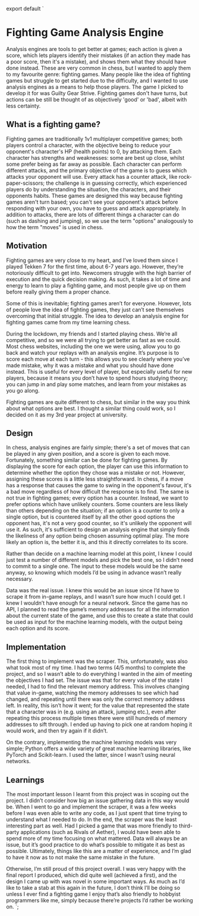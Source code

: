 export default `

# Fighting Game Analysis Engine

Analysis engines are tools to get better at games; each action is given a score, which lets players identify their mistakes (if an action they made has a poor score, then it's a mistake), and shows them what they should have done instead. These are very common in chess, but I wanted to apply them to my favourite genre: fighting games. Many people like the idea of fighting games but struggle to get started due to the difficulty, and I wanted to use analysis engines as a means to help those players. The game I picked to develop it for was Guilty Gear Strive. Fighting games don't have turns, but actions can be still be thought of as objectively 'good' or 'bad', albeit with less certainty.

## What is a fighting game?

Fighting games are traditionally 1v1 multiplayer competitive games; both players control a character, with the objective being to reduce your opponent's character's HP (health points) to 0, by attacking them. Each character has strengths and weaknesses: some are best up close, whilst some prefer being as far away as possible. Each character can perform different attacks, and the primary objective of the game is to guess which attacks your opponent will use. Every attack has a counter attack, like rock-paper-scissors; the challenge is in guessing correctly, which experienced players do by understanding the situation, the characters, and their opponents habits. These games are designed this way because fighting games aren't turn based; you can't see your opponent's attack before responding with your own, you have to guess and attack appropriately. In addition to attacks, there are lots of different things a character can do (such as dashing and jumping), so we use the term "options" analogously to how the term "moves" is used in chess. 

## Motivation

Fighting games are very close to my heart, and I’ve loved them since I played Tekken 7 for the first time, about 6-7 years ago. However, they’re notoriously difficult to get into. Newcomers struggle with the high barrier of execution and the quick decision making. As such, it takes a lot of time and energy to learn to play a fighting game, and most people give up on them before really giving them a proper chance.

Some of this is inevitable; fighting games aren’t for everyone. However, lots of people love the idea of fighting games, they just can’t see themselves overcoming that initial struggle. The idea to develop an analysis engine for fighting games came from my time learning chess.

During the lockdown, my friends and I started playing chess. We’re all competitive, and so we were all trying to get better as fast as we could. Most chess websites, including the one we were using, allow you to go back and watch your replays with an analysis engine. It’s purpose is to score each move at each turn - this allows you to see clearly where you’ve made mistake, why it was a mistake and what you should have done instead. This is useful for every level of player, but especially useful for new players, because it means you don’t have to spend hours studying theory; you can jump in and play some matches, and learn from your mistakes as you go along. 

Fighting games are quite different to chess, but similar in the way you think about what options are best. I thought a similar thing could work, so I decided on it as my 3rd year project at university.

## Design

In chess, analysis engines are fairly simple; there's a set of moves that can be played in any given position, and a score is given to each move. Fortunately, something similar can be done for fighting games. By displaying the score for each option, the player can use this information to determine whether the option they chose was a mistake or not. However, assigning these scores is a little less straightforward. In chess, if a move has a response that causes the game to swing in the opponent's favour, it's a bad move regardless of how difficult the response is to find. The same is not true in fighting games; every option has a counter. Instead, we want to prefer options which have unlikely counters. Some counters are less likely than others depending on the situation; if an option is a counter to only a single option, but is countered itself by all the other good options the opponent has, it's not a very good counter, so it's unlikely the opponent will use it. As such, it's sufficient to design an analysis engine that simply finds the likeliness of any option being chosen assuming optimal play. The more likely an option is, the better it is, and this it directly correlates to its score.

Rather than decide on a machine learning model at this point, I knew I could just test a number of different models and pick the best one, so I didn’t need to commit to a single one. The input to these models would be the same anyway, so knowing which models I’d be using in advance wasn’t really necessary.

Data was the real issue. I knew this would be an issue since I’d have to scrape it from in-game replays, and I wasn’t sure how much I could get. I knew I wouldn’t have enough for a neural network. Since the game has no API, I planned to read the game’s memory addresses for all the information about the current state of the game, and use this to create a state that could be used as input for the machine learning models, with the output being each option and its score.

## Implementation

The first thing to implement was the scraper. This, unfortunately, was also what took most of my time. I had two terms (4/5 months) to complete the project, and so I wasn’t able to do everything I wanted in the aim of meeting the objectives I had set. The issue was that for every value of the state I needed, I had to find the relevant memory address. This involves changing that value in-game, watching the memory addresses to see which had changed, and repeating until there was only the correct memory address left. In reality, this isn’t how it went; for the value that represented the state that a character was in (e.g. using an attack, jumping etc.), even after repeating this process multiple times there were still hundreds of memory addresses to sift through. I ended up having to pick one at random hoping it would work, and then try again if it didn’t.

On the contrary, implementing the machine learning models was very simple; Python offers a wide variety of great machine learning libraries, like PyTorch and Scikit-learn. I used the latter, since I wasn’t using neural networks.

## Learnings

The most important lesson I learnt from this project was in scoping out the project. I didn’t consider how big an issue gathering data in this way would be. When I went to go and implement the scraper, it was a few weeks before I was even able to write any code, as I just spent that time trying to understand what I needed to do. In the end, the scraper was the least interesting part as well. Had I picked a game that was more friendly to third-party applications (such as Rivals of Aether), I would have been able to spend more of my time focusing on what mattered. Data will always be an issue, but it’s good practice to do what’s possible to mitigate it as best as possible. Ultimately, things like this are a matter of experience, and I’m glad to have it now as to not make the same mistake in the future.

Otherwise, I’m still proud of this project overall. I was very happy with the final report I produced, which did quite well (achieved a first), and the design I came up with was novel in some important ways. As much as I’d like to take a stab at this again in the future, I don’t think I’ll be doing so unless I ever find a fighting game I enjoy that’s also friendly to hobbyist programmers like me, simply because there’re projects I’d rather be working on.
`;